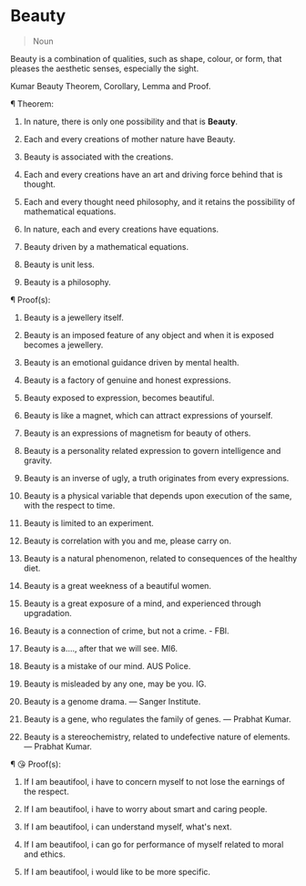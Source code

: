 # Beauty
> Noun

Beauty is a combination of qualities, such as shape, colour, or form, that pleases the aesthetic senses, especially the sight.

Kumar Beauty Theorem, Corollary, Lemma and Proof.

¶ Theorem:

1. In nature, there is only one possibility and that is <b>Beauty</b>.

2. Each and every creations of mother nature have Beauty.

3. Beauty is associated with the creations.

4. Each and every creations have an art and driving force behind that is thought.

5. Each and every thought need philosophy, and it retains the possibility of mathematical equations.

6. In nature, each and every creations have equations.

7. Beauty driven by a mathematical equations.

8. Beauty is unit less.

9. Beauty is a philosophy.

¶ Proof(s):

1. Beauty is a jewellery itself.

2. Beauty is an imposed feature of any object and when it is exposed becomes a jewellery.

3. Beauty is an emotional guidance driven by mental health.

4. Beauty is a factory of genuine and honest expressions.

5. Beauty exposed to expression, becomes beautiful.

6. Beauty is like a magnet, which can attract expressions of yourself.

7. Beauty is an expressions of magnetism for beauty of others.

8. Beauty is a personality related expression to govern intelligence and gravity.

9. Beauty is an inverse of ugly, a truth originates from every expressions.

10. Beauty is a physical variable that depends upon execution of the same, with the respect to time.

11. Beauty is limited to an experiment.

12. Beauty is correlation with you and me, please carry on.

13. Beauty is a natural phenomenon, related to consequences of the healthy diet.

14. Beauty is a great weekness of a beautiful women.

15. Beauty is a great exposure of a mind, and experienced through upgradation.

16. Beauty is a connection of crime, but not a crime. - FBI.

17. Beauty is a...., after that we will see. MI6.

18. Beauty is a mistake of our mind. AUS Police.

19. Beauty is misleaded by any one, may be you. IG.

20. Beauty is a genome drama. — Sanger Institute.

21. Beauty is a gene, who regulates the family of genes. — Prabhat Kumar.

22. Beauty is a stereochemistry, related to undefective nature of elements. — Prabhat Kumar.

¶ 😘 Proof(s):

1. If I am beautifool, i have to concern myself to not lose the earnings of the respect.

2. If I am beautifool, i have to worry about smart and caring people.

3. If I am beautifool, i can understand myself, what's next.

4. If I am beautifool, i can go for performance of myself related to moral and ethics.

4. If I am beautifool, i would like to be more specific.
